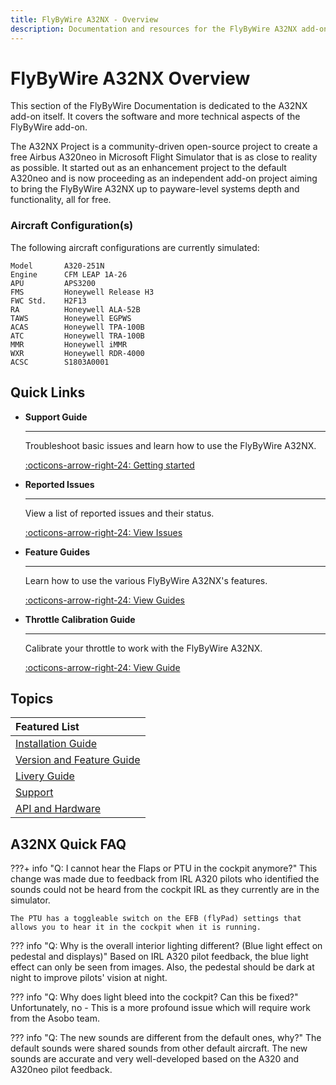 ```yaml
---
title: FlyByWire A32NX - Overview 
description: Documentation and resources for the FlyByWire A32NX add-on for Microsoft Flight Simulator 2020.
---
```


<link rel="stylesheet" href="../../stylesheets/toc-tables.css">

# FlyByWire A32NX Overview

This section of the FlyByWire Documentation is dedicated to the A32NX add-on itself. It covers the software and more 
technical aspects of the FlyByWire add-on.

The A32NX Project is a community-driven open-source project to create a free Airbus A320neo in Microsoft Flight 
Simulator that is as close to reality as possible. It started out as an enhancement project to the default A320neo and 
is now proceeding as an independent add-on project aiming to bring the FlyByWire A32NX up to payware-level systems
depth and functionality, all for free.

### **Aircraft Configuration(s)**

The following aircraft configurations are currently simulated:

```title="Simulated Hardware"
Model       A320-251N
Engine      CFM LEAP 1A-26
APU         APS3200
FMS         Honeywell Release H3
FWC Std.    H2F13
RA          Honeywell ALA-52B
TAWS        Honeywell EGPWS
ACAS        Honeywell TPA-100B
ATC         Honeywell TRA-100B
MMR         Honeywell iMMR
WXR         Honeywell RDR-4000
ACSC        S1803A0001
```

## Quick Links

<div class="grid cards" markdown>

- **Support Guide**
    
    ---
    
    Troubleshoot basic issues and learn how to use the FlyByWire A32NX.
    
    [:octicons-arrow-right-24: Getting started](../support/index.md)
    
- **Reported Issues**

    ---
    
    View a list of reported issues and their status.
        
    [:octicons-arrow-right-24: View Issues](../support/known-issues/index.md)

- **Feature Guides**

    ---
    
    Learn how to use the various FlyByWire A32NX's features.
    
    [:octicons-arrow-right-24: View Guides](feature-guides/index.md)

- **Throttle Calibration Guide**
    
    ---
        
    Calibrate your throttle to work with the FlyByWire A32NX.
        
    [:octicons-arrow-right-24: View Guide](../common/flypados3/throttle-calibration.md)

</div>

##  Topics

| Featured List                                           |
|:--------------------------------------------------------|
| [Installation Guide](../install/installation.md)        |
| [Version and Feature Guide](../install/fbw-versions.md) |
| [Livery Guide](../install/liveries.md)                  |
| [Support](../support/index.md)                          |
| [API and Hardware](a32nx-api/index.md)                  |

## A32NX Quick FAQ

???+ info "Q: I cannot hear the Flaps or PTU in the cockpit anymore?"
    This change was made due to feedback from IRL A320 pilots who identified the sounds could not be heard from the cockpit IRL as they currently are in the simulator.

    The PTU has a toggleable switch on the EFB (flyPad) settings that allows you to hear it in the cockpit when it is running.

??? info "Q: Why is the overall interior lighting different? (Blue light effect on pedestal and displays)"
    Based on IRL A320 pilot feedback, the blue light effect can only be seen from images. Also, the pedestal should be dark at night to improve pilots' vision at night.

??? info "Q: Why does light bleed into the cockpit? Can this be fixed?"
    Unfortunately, no - This is a more profound issue which will require work from the Asobo team.

??? info "Q: The new sounds are different from the default ones, why?"
    The default sounds were shared sounds from other default aircraft. The new sounds are accurate and very well-developed based on the A320 and A320neo pilot feedback.
